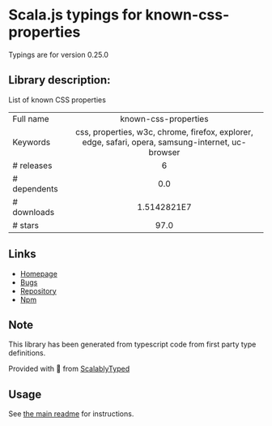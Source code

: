 
# Scala.js typings for known-css-properties

Typings are for version 0.25.0

## Library description:
List of known CSS properties

|                    |                 |
| ------------------ | :-------------: |
| Full name          | known-css-properties |
| Keywords           | css, properties, w3c, chrome, firefox, explorer, edge, safari, opera, samsung-internet, uc-browser |
| # releases         | 6 |
| # dependents       | 0.0 |
| # downloads        | 1.5142821E7 |
| # stars            | 97.0 |

## Links
- [Homepage](https://github.com/known-css/known-css-properties#readme)
- [Bugs](https://github.com/known-css/known-css-properties/issues)
- [Repository](https://github.com/known-css/known-css-properties)
- [Npm](https://www.npmjs.com/package/known-css-properties)
    


## Note
This library has been generated from typescript code from first party type definitions.

Provided with :purple_heart: from [ScalablyTyped](https://github.com/oyvindberg/ScalablyTyped)

## Usage
See [the main readme](../../readme.md) for instructions.



